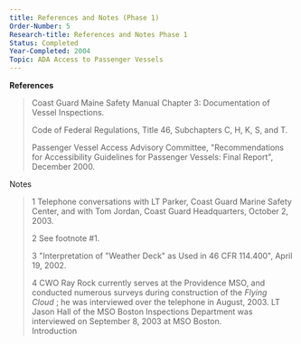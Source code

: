 ```yaml
---
title: References and Notes (Phase 1)
Order-Number: 5
Research-title: References and Notes Phase 1
Status: Completed
Year-Completed: 2004
Topic: ADA Access to Passenger Vessels
---
```


**References**

> Coast Guard Maine Safety Manual Chapter 3: Documentation of Vessel Inspections.
>
> Code of Federal Regulations, Title 46, Subchapters C, H, K, S, and T.
>
> Passenger Vessel Access Advisory Committee, "Recommendations for Accessibility Guidelines for Passenger Vessels: Final Report", December 2000.

Notes

> 1 Telephone conversations with LT Parker, Coast Guard Marine Safety Center, and with Tom Jordan, Coast Guard Headquarters, October 2, 2003.
>
> 2 See footnote #1.
>
> 3 "Interpretation of "Weather Deck" as Used in 46 CFR 114.400", April 19, 2002.
>
> 4 CWO Ray Rock currently serves at the Providence MSO, and conducted numerous surveys during construction of the *Flying Cloud* ; he was interviewed over the telephone in August, 2003. LT Jason Hall of the MSO Boston Inspections Department was interviewed on September 8, 2003 at MSO Boston.\
> Introduction
